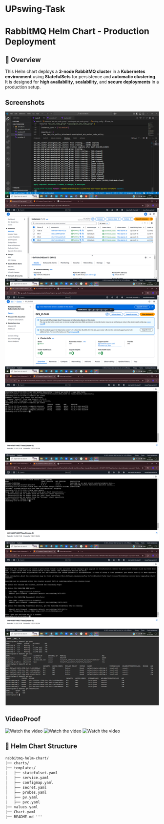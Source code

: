 # UPswing-Task

# RabbitMQ Helm Chart - Production Deployment  

## 📌 Overview  
This Helm chart deploys a **3-node RabbitMQ cluster** in a **Kubernetes environment** using **StatefulSets** for persistence and **automatic clustering**.  
It is designed for **high availability**, **scalability**, and **secure deployments** in a production setup.

## Screenshots

![cluster created](https://github.com/AnandPattanashetti/UPswing-Task/blob/main/1.png)  
![clusters](https://github.com/AnandPattanashetti/UPswing-Task/blob/main/2.png)  
![clusters](https://github.com/AnandPattanashetti/UPswing-Task/blob/main/3.png)  
![cluster created](https://github.com/AnandPattanashetti/UPswing-Task/blob/main/4.png)  
![pods running](https://github.com/AnandPattanashetti/UPswing-Task/blob/main/5.png)  
![the application](https://github.com/AnandPattanashetti/UPswing-Task/blob/main/6.png)
![the application](https://github.com/AnandPattanashetti/UPswing-Task/blob/main/7.png)

## VideoProof
![Watch the video](https://example.com/video)
![Watch the video](https://example.com/video)
![Watch the video](https://example.com/video)


## 📂 Helm Chart Structure  

```plaintext
rabbitmq-helm-chart/
│── charts/             
│── templates/           
│   ├── statefulset.yaml 
│   ├── service.yaml    
│   ├── configmap.yaml   
│   ├── secret.yaml      
│   ├── probes.yaml
|   ├── pv.yaml
|   ├── pvc.yaml       
│── values.yaml          
│── Chart.yaml           
│── README.md '''

